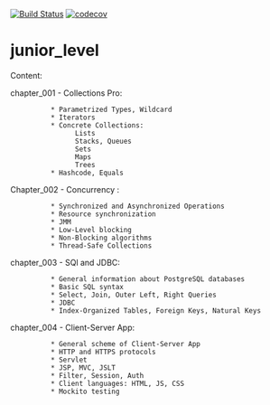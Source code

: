 [![Build Status](https://travis-ci.org/Suykum/junior_level.svg?branch=master)](https://travis-ci.org/Suykum/junior_level)
[![codecov](https://codecov.io/gh/Suykum/junior_level/branch/master/graph/badge.svg)](https://codecov.io/gh/Suykum/junior_level)

# junior_level

Content:

chapter_001 - Collections Pro:

              * Parametrized Types, Wildcard
              * Iterators
              * Concrete Collections:
                    Lists
                    Stacks, Queues
                    Sets
                    Maps
                    Trees
              * Hashcode, Equals

Chapter_002 - Concurrency :

              * Synchronized and Asynchronized Operations
              * Resource synchronization
              * JMM
              * Low-Level blocking
              * Non-Blocking algorithms
              * Thread-Safe Collections
             
chapter_003 - SQl and JDBC:

              * General information about PostgreSQL databases
              * Basic SQL syntax
              * Select, Join, Outer Left, Right Queries
              * JDBC
              * Index-Organized Tables, Foreign Keys, Natural Keys
              
chapter_004 - Client-Server App:

              * General scheme of Client-Server App
              * HTTP and HTTPS protocols
              * Servlet
              * JSP, MVC, JSLT
              * Filter, Session, Auth
              * Client languages: HTML, JS, CSS
              * Mockito testing



 




